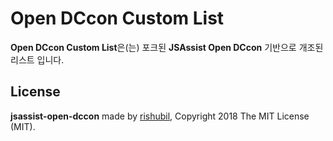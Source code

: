 # Open DCcon Custom List

**Open DCcon Custom List**은(는) 포크된 **JSAssist Open DCcon** 기반으로 개조된 리스트 입니다.

## License
**jsassist-open-dccon** made by [rishubil](https://github.com/rishubil/jsassist-open-dccon), Copyright 2018 The MIT License (MIT).
